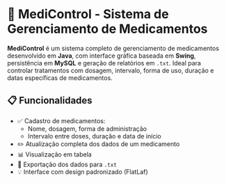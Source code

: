 # 💊 MediControl - Sistema de Gerenciamento de Medicamentos

**MediControl** é um sistema completo de gerenciamento de medicamentos desenvolvido em **Java**, com interface gráfica baseada em **Swing**, persistência em **MySQL** e geração de relatórios em `.txt`. Ideal para controlar tratamentos com dosagem, intervalo, forma de uso, duração e datas específicas de medicamentos.

## 📋 Funcionalidades

- ✅ Cadastro de medicamentos:
  - Nome, dosagem, forma de administração
  - Intervalo entre doses, duração e data de início
- ✏️ Atualização completa dos dados de um medicamento
- 📊 Visualização em tabela 
- 📁 Exportação dos dados para `.txt`
- 💡 Interface com design padronizado (FlatLaf)
